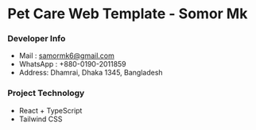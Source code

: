 # Pet Care Web Template - Somor Mk

### Developer Info
* Mail : samormk6@gmail.com
* WhatsApp : +880-0190-2011859
* Address: Dhamrai, Dhaka 1345, Bangladesh

### Project Technology
* React + TypeScript
* Tailwind CSS